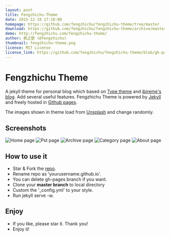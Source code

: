 ```yaml
---
layout: post
title: Fengzhichu-Theme
date: 2015-12-18 17:10:00
homepage: https://github.com/fengzhichu/fengzhichu-theme/tree/master
download: https://github.com/fengzhichu/fengzhichu-theme/archive/master.zip
demo: http://fengzhichu.com/fengzhichu-theme/
author: 枫之楚 (@fengzhichu)
thumbnail: fengzhichu-theme.png
license: MIT License
license_link: https://github.com/fengzhichu/fengzhichu-theme/blob/gh-pages/LICENSE
---
```


# Fengzhichu Theme

A jekyll theme for personal blog which based on [Type theme](https://github.com/rohanchandra/type-theme)
and [ibireme's blog](http://blog.ibireme.com). Add several useful
features. Fengzhichu Theme is powered by [Jekyll](http://jekyllrb.com/)
and freely hosted in [Github pages](https://pages.github.com/).

The images shown in theme load from [Unsplash](https://unsplash.com)
and change randomly.

## Screenshots

![Home page](https://raw.githubusercontent.com/fengzhichu/fengzhichu-theme/master/img/Screenshot1.png)
![Pst page](https://raw.githubusercontent.com/fengzhichu/fengzhichu-theme/master/img/Screenshot2.png)
![Archive page](https://raw.githubusercontent.com/fengzhichu/fengzhichu-theme/master/img/Screenshot3.png)
![Category page](https://raw.githubusercontent.com/fengzhichu/fengzhichu-theme/master/img/Screenshot4.png)
![About page](https://raw.githubusercontent.com/fengzhichu/fengzhichu-theme/master/img/Screenshot5.png)

## How to use it

* Star & Fork the [repo](https://github.com/fengzhichu/fengzhichu-theme).
* Rename repo as 'yourusername.github.io'.
* You can delete gh-pages branch if you want.
* Clone your <b>master branch</b> to local directory
* Custom the '_config.yml' to your style.
* Run jekyll serve -w.

## Enjoy

* If you like, please star it. Thank you!
* Enjoy it!
